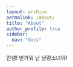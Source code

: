 ```yaml
---
layout: archive
permalink: /about/
title: "About"
author_profile: true
sidebar:
  nav: "docs"
---
```


안녕! 반가워 난 냥량소녀야!
